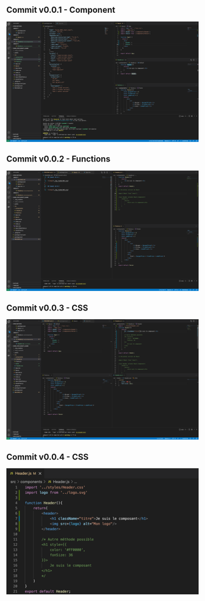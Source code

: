 ## Commit v0.0.1 - Component

![image](_img_readme/001.png)


## Commit v0.0.2 - Functions

![image](_img_readme/002.png)


## Commit v0.0.3 - CSS

![image](_img_readme/003.png)

## Commit v0.0.4 - CSS

![image](_img_readme/004.png)